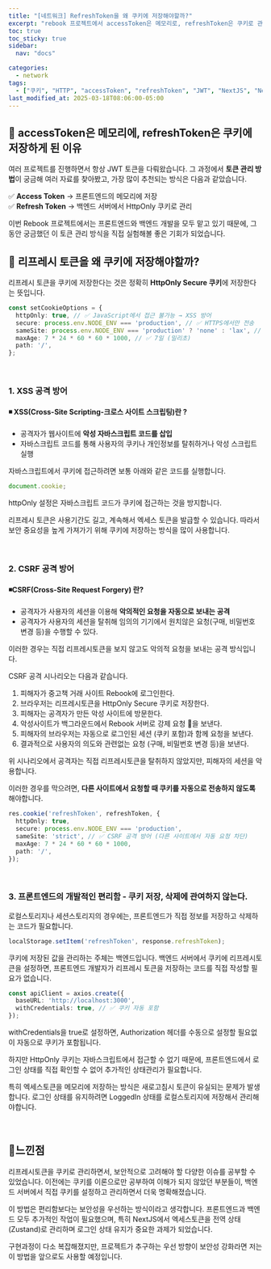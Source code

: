 ```yaml
---
title: "[네트워크] RefreshToken을 왜 쿠키에 저장해야할까?"
excerpt: "rebook 프로젝트에서 accessToken은 메모리로, refreshToken은 쿠키로 관리해보고 쓰는 후기"
toc: true
toc_sticky: true
sidebar:
  nav: "docs"

categories:
  - network
tags:
  - ["쿠키", "HTTP", "accessToken", "refreshToken", "JWT", "NextJS", "NestJS"]
last_modified_at: 2025-03-18T08:06:00-05:00
---
```

## 🍪 accessToken은 메모리에, refreshToken은 쿠키에 저장하게 된 이유
여러 프로젝트를 진행하면서 항상 JWT 토큰을 다뤄왔습니다.
그 과정에서 **토큰 관리 방법**이 궁금해 여러 자료를 찾아봤고, 가장 많이 추천되는 방식은 다음과 같았습니다.

✅ **Access Token** → 프론트엔드의 메모리에 저장<br />
✅ **Refresh Token** → 백엔드 서버에서 HttpOnly 쿠키로 관리

이번 Rebook 프로젝트에서는 프론트엔드와 백엔드 개발을 모두 맡고 있기 때문에,
그동안 궁금했던 이 토큰 관리 방식을 직접 실험해볼 좋은 기회가 되었습니다.

## 🍪 리프레시 토큰을 왜 쿠키에 저장해야할까?

리프레시 토큰을 쿠키에 저장한다는 것은 정확히 **HttpOnly Secure 쿠키**에 저장한다는 뜻입니다.

```ts
const setCookieOptions = {
  httpOnly: true, // ✅ JavaScript에서 접근 불가능 → XSS 방어
  secure: process.env.NODE_ENV === 'production', // ✅ HTTPS에서만 전송
  sameSite: process.env.NODE_ENV === 'production' ? 'none' : 'lax', // ✅ CORS와 일치해야 함
  maxAge: 7 * 24 * 60 * 60 * 1000, // ✅ 7일 (밀리초)
  path: '/',
};
```

<br />

### 1. XSS 공격 방어

#### ◾️ XSS(Cross-Site Scripting-크로스 사이트 스크립팅)란 ?
* 공격자가 웹사이트에 **악성 자바스크립트 코드를 삽입**
* 자바스크립트 코드를 통해 사용자의 쿠키나 개인정보를 탈취하거나 악성 스크립트 실행

자바스크립트에서 쿠키에 접근하려면 보통 아래와 같은 코드를 실행합니다.

```ts
document.cookie; 
```

httpOnly 설정은 자바스크립트 코드가 쿠키에 접근하는 것을 방지합니다.

리프레시 토큰은 사용기간도 길고, 계속해서 엑세스 토큰을 발급할 수 있습니다. 따라서 보안 중요성을 높게 가져가기 위해 쿠키에 저장하는 방식을 많이 사용합니다.

<br />

### 2. CSRF 공격 방어
#### ◾️CSRF(Cross-Site Request Forgery) 란?
* 공격자가 사용자의 세션을 이용해 **악의적인 요청을 자동으로 보내는 공격**
* 공격자가 사용자의 세션을 탈취해 임의의 기기에서 원치않은 요청(구매, 비밀번호 변경 등)을 수행할 수 있다. 

이러한 경우는 직접 리프레시토큰을 보지 않고도 악의적 요청을 보내는 공격 방식입니다.

CSRF 공격 시나리오는 다음과 같습니다.

1. 피해자가 중고책 거래 사이트 Rebook에 로그인한다.
2. 브라우저는 리프레시토큰을 HttpOnly Secure 쿠키로 저장한다.
3. 피해자는 공격자가 만든 악성 사이트에 방문한다.
4. 악성사이트가 백그라운드에서 Rebook 서버로 강제 요청 🧨을 보낸다.
5. 피해자의 브라우저는 자동으로 로그인된 세션 (쿠키 포함)과 함께 요청을 보낸다.
6. 결과적으로 사용자의 의도와 관련없는 요청 (구매, 비밀번호 변경 등)을 보낸다.

위 시나리오에서 공격자는 직접 리프레시토큰을 탈취하지 않았지만, 피해자의 세션을 악용합니다.

이러한 경우를 막으려면, **다른 사이트에서 요청할 때 쿠키를 자동으로 전송하지 않도록** 해야합니다.

```ts
res.cookie('refreshToken', refreshToken, {
  httpOnly: true, 
  secure: process.env.NODE_ENV === 'production', 
  sameSite: 'strict', // ✅ CSRF 공격 방어 (다른 사이트에서 자동 요청 차단)
  maxAge: 7 * 24 * 60 * 60 * 1000, 
  path: '/',
});
```

<br />

### 3. 프론트엔드의 개발적인 편리함 - 쿠키 저장, 삭제에 관여하지 않는다.

로컬스토리지나 세션스토리지의 경우에는, 프론트엔드가 직접 정보를 저장하고 삭제하는 코드가 필요합니다.

```ts
localStorage.setItem('refreshToken', response.refreshToken);
```

쿠키에 저장된 값을 관리하는 주체는 백엔드입니다. 
백엔드 서버에서 쿠키에 리프레시토큰을 설정하면, 프론트엔드 개발자가 리프레시 토큰을 저장하는 코드를 직접 작성할 필요가 없습니다.

```ts
const apiClient = axios.create({
  baseURL: 'http://localhost:3000',
  withCredentials: true, // ✅ 쿠키 자동 포함
});
```

withCredentials을 true로 설정하면, Authorization 헤더를 수동으로 설정할 필요없이 자동으로 쿠키가 포함됩니다.

하지만 HttpOnly 쿠키는 자바스크립트에서 접근할 수 없기 때문에, 프론트엔드에서 로그인 상태를 직접 확인할 수 없어 추가적인 상태관리가 필요합니다.

특히 엑세스토큰을 메모리에 저장하는 방식은 새로고침시 토큰이 유실되는 문제가 발생합니다.
로그인 상태를 유지하려면 LoggedIn 상태를 로컬스토리지에 저장해서 관리해야합니다.

<br />


## 🍪️느낀점
리프레시토큰을 쿠키로 관리하면서, 보안적으로 고려해야 할 다양한 이슈를 공부할 수 있었습니다.
이전에는 쿠키를 이론으로만 공부하여 이해가 되지 않았던 부분들이, 백엔드 서버에서 직접 쿠키를 설정하고 관리하면서 더욱 명확해졌습니다. <br />

이 방법은 편리함보다는 보안성을 우선하는 방식이라고 생각합니다.
프론트엔드과 백엔드 모두 추가적인 작업이 필요했으며, 특히 NextJS에서 엑세스토큰을 전역 상태(Zustand)로 관리하며 로그인 상태 유지가 중요한 과제가 되었습니다. <br /> 

구현과정이 다소 복잡해졌지만, 프로젝트가 추구하는 우선 방향이 보안성 강화라면 저는 이 방법을 앞으로도 사용할 예정입니다.

